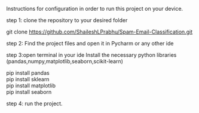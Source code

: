 Instructions for configuration in order to run this project on your device.

step 1: clone the repository to your desired folder

git clone https://github.com/ShaileshLPrabhu/Spam-Email-Classification.git

step 2: Find the project files and open it in Pycharm or any other ide 

step 3:open terminal in your ide Install the necessary python libraries (pandas,numpy,matplotlib,seaborn,scikit-learn)

pip install pandas </br>
pip install sklearn </br>
pip install matplotlib </br>
pip install seaborn </br>

step 4: run the project.

